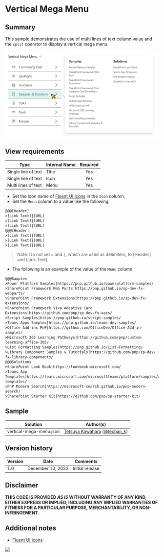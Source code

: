 # Vertical Mega Menu

## Summary

This sample demonstrates the use of multi lines of text column value and the `split` operator to display a vertical mega menu.

![screenshot of the sample](./assets/screenshot.png)

## View requirements

|Type                |Internal Name|Required|
|--------------------|-------------|:------:|
|Single line of text |Title        |Yes     |
|Single line of text |Icon         |Yes     |
|Multi lines of text |Menu         |Yes     |

- Set the icon name of [Fluent UI Icons](https://developer.microsoft.com/fluentui#/styles/web/icons) in the `Icon` column.
- Set the `Menu` column to a value like the following.
```
@@@[Header]
>[Link Text]|[URL]
>[Link Text]|[URL]
>[Link Text]|[URL]
@@@[Header]
>[Link Text]|[URL]
>[Link Text]|[URL]
>[Link Text]|[URL]
```

> Note: Do not set `>` and `|`, which are used as delimiters, to [Header] and [Link Text].

- The following is an example of the value of the `Menu` column.
```
@@@Samples
>Power Platform Samples|https://pnp.github.io/powerplatform-samples/
>SharePoint Framework Web Parts|https://pnp.github.io/sp-dev-fx-webparts/
>SharePoint Framework Extensions‍|https://pnp.github.io/sp-dev-fx-extensions/
>SharePoint Framework Viva Adaptive Card Extensions|https://github.com/pnp/sp-dev-fx-aces/
>Script Samples|https://pnp.github.io/script-samples/
>Teams Apps Samples|https://pnp.github.io/teams-dev-samples/
>Office Add-ins PnP|https://github.com/OfficeDev/Office-Add-in-samples/
>Microsoft 365 Learning Pathways|https://github.com/pnp/custom-learning-office-365/
>List Formatting Samples|https://pnp.github.io/List-Formatting/
>Library Component Samples & Tutorials|https://github.com/pnp/sp-dev-fx-library-components/
@@@Solutions
>SharePoint Look Book|https://lookbook.microsoft.com/
>Teams App Templates|https://learn.microsoft.com/microsoftteams/platform/samples/app-templates/
>PnP Modern Search|https://microsoft-search.github.io/pnp-modern-search/
>SharePoint Starter Kit‍|https://github.com/pnp/sp-starter-kit/
```

## Sample

Solution|Author(s)
--------|---------
vertical-mega-menu.json | [Tetsuya Kawahara](https://github.com/tecchan1107) ([@techan_k](https://twitter.com/techan_k))

## Version history

Version |Date              |Comments
--------|------------------|--------------------------------
1.0     |December 13, 2022 |Initial release

## Disclaimer
**THIS CODE IS PROVIDED *AS IS* WITHOUT WARRANTY OF ANY KIND, EITHER EXPRESS OR IMPLIED, INCLUDING ANY IMPLIED WARRANTIES OF FITNESS FOR A PARTICULAR PURPOSE, MERCHANTABILITY, OR NON-INFRINGEMENT.**

## Additional notes
- [Fluent UI Icons](https://developer.microsoft.com/fluentui#/styles/web/icons)

<img src="https://pnptelemetry.azurewebsites.net/list-formatting/view-samples/vertical-mega-menu" />